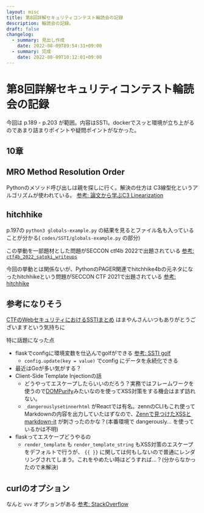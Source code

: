 ```yaml
---
layout: misc
title: 第8回詳解セキュリティコンテスト輪読会の記録
description: 輪読会の記録。
draft: false
changelog:
  - summary: 見出し作成
    date: 2022-08-09T09:54:31+09:00
  - summary: 完成
    date: 2022-08-09T10:12:01+09:00
---
```


# 第8回詳解セキュリティコンテスト輪読会の記録

今回は p.189 - p.203 が範囲。内容はSSTI。dockerでスッと環境が立ち上がるのであまり詰まりポイントや疑問ポイントがなかった。

## 10章

## MRO Method Resolution Order

Pythonのメソッド呼び出しは親を探しに行く。解決の仕方は C3線型化というアルゴリズムが使われている。 [参考: 論文から学ぶC3 Linearization](https://zenn.dev/shinsa82/articles/c3-linearization)

## hitchhike

p.197の `python3 globals-example.py` の結果を見るとファイル名も入っていることが分かる( `codes/SSTI/globals-example.py` の部分)

この挙動を一部題材とした問題がSECCON ctf4b 2022で出題されている [参考: `ctf4b_2022_satoki_writeups`](https://github.com/satoki/ctf4b_2022_satoki_writeups/tree/master/misc/hitchhike4b)

今回の挙動とは関係ないが、PythonのPAGER関連でhitchhike4bの元ネタになったhitchhikeという問題がSECCON CTF 2021で出題されている [参考: hitchhike](https://ptr-yudai.hatenablog.com/entry/2021/12/19/232158#Misc-227pts-hitchhike)

## 参考になりそう

[CTFのWebセキュリティにおけるSSTIまとめ](https://blog.hamayanhamayan.com/entry/2021/12/15/225142) はまやんさんいつもありがとうございますという気持ちに

特に話題になった点

- flaskでconfigに環境変数を仕込んでgolfができる [参考: SSTI golf](https://nanimokangaeteinai.hateblo.jp/entry/2022/07/21/200947#Web-100-SSTI-Golf-223-solves)
  - `config.update(key = value)` でconfig にデータを永続化できる
- 最近はGoが多い気がする？
- Client-Side Template Injectionの話
  - どうやってエスケープしたらいいのだろう？実務ではフレームワークを使うので[DOMPurify](https://github.com/cure53/DOMPurify)みたいなのを使ってXSS対策をする機会はまず訪れない。
  - `_dangerouslysetinnerhtml` がReactでは有名。zennのCLIもこれ使ってMarkdownの内容を出力していたはずなので、[Zennで見つけたXSSとmarkdown-it](https://zenn.dev/ooooooo_q/articles/zenn_and_markdown_it) が刺さったのかな？(本番環境で dangerously... を使っているかは不明)
- flaskってエスケープどうやるの
  - `render_template` も `render_template_string` もXSS対策のエスケープをデフォルトで行うが、 `{{ }}` に関しては何もしないので普通にレンダリングされてしまう。これをやめたい時はどうすれば...？(分からなかったので未解決)
  
## curlのオプション

なんと `vvv` オプションがある [参考: StackOverflow](https://stackoverflow.com/questions/24402473/what-is-meaning-of-vvv-option-in-curl-request)